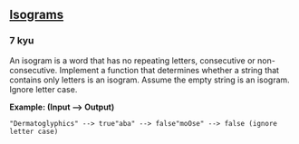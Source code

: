 <h2><a href=https://www.codewars.com/kata/54ba84be607a92aa900000f1/train/javascript target="_blank">Isograms</a></h2><h3>7 kyu</h3><p>An isogram is a word that has no repeating letters, consecutive or non-consecutive. Implement a function that determines whether a string that contains only letters is an isogram. Assume the empty string is an isogram. Ignore letter case.</p><p><strong>Example: (Input --&gt; Output)</strong></p><pre><code>"Dermatoglyphics" --&gt; true"aba" --&gt; false"moOse" --&gt; false (ignore letter case)</code></pre>